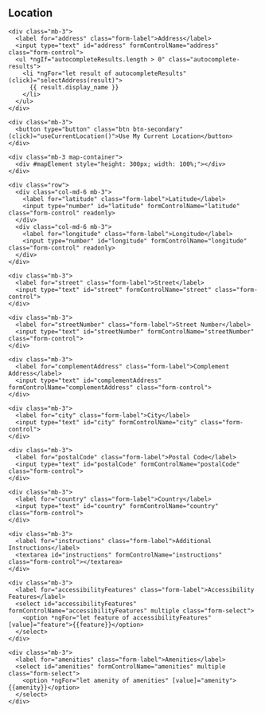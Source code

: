 <div [formGroup]="formGroup" class="mb-4">
    <h2 class="section-title">Location</h2>
    
    <div class="mb-3">
      <label for="address" class="form-label">Address</label>
      <input type="text" id="address" formControlName="address" class="form-control">
      <ul *ngIf="autocompleteResults.length > 0" class="autocomplete-results">
        <li *ngFor="let result of autocompleteResults" (click)="selectAddress(result)">
          {{ result.display_name }}
        </li>
      </ul>
    </div>
  
    <div class="mb-3">
      <button type="button" class="btn btn-secondary" (click)="useCurrentLocation()">Use My Current Location</button>
    </div>
  
    <div class="mb-3 map-container">
      <div #mapElement style="height: 300px; width: 100%;"></div>
    </div>
  
    <div class="row">
      <div class="col-md-6 mb-3">
        <label for="latitude" class="form-label">Latitude</label>
        <input type="number" id="latitude" formControlName="latitude" class="form-control" readonly>
      </div>
      <div class="col-md-6 mb-3">
        <label for="longitude" class="form-label">Longitude</label>
        <input type="number" id="longitude" formControlName="longitude" class="form-control" readonly>
      </div>
    </div>
  
    <div class="mb-3">
      <label for="street" class="form-label">Street</label>
      <input type="text" id="street" formControlName="street" class="form-control">
    </div>
  
    <div class="mb-3">
      <label for="streetNumber" class="form-label">Street Number</label>
      <input type="text" id="streetNumber" formControlName="streetNumber" class="form-control">
    </div>
  
    <div class="mb-3">
      <label for="complementAddress" class="form-label">Complement Address</label>
      <input type="text" id="complementAddress" formControlName="complementAddress" class="form-control">
    </div>
  
    <div class="mb-3">
      <label for="city" class="form-label">City</label>
      <input type="text" id="city" formControlName="city" class="form-control">
    </div>
  
    <div class="mb-3">
      <label for="postalCode" class="form-label">Postal Code</label>
      <input type="text" id="postalCode" formControlName="postalCode" class="form-control">
    </div>
  
    <div class="mb-3">
      <label for="country" class="form-label">Country</label>
      <input type="text" id="country" formControlName="country" class="form-control">
    </div>
  
    <div class="mb-3">
      <label for="instructions" class="form-label">Additional Instructions</label>
      <textarea id="instructions" formControlName="instructions" class="form-control"></textarea>
    </div>
  
    <div class="mb-3">
      <label for="accessibilityFeatures" class="form-label">Accessibility Features</label>
      <select id="accessibilityFeatures" formControlName="accessibilityFeatures" multiple class="form-select">
        <option *ngFor="let feature of accessibilityFeatures" [value]="feature">{{feature}}</option>
      </select>
    </div>
  
    <div class="mb-3">
      <label for="amenities" class="form-label">Amenities</label>
      <select id="amenities" formControlName="amenities" multiple class="form-select">
        <option *ngFor="let amenity of amenities" [value]="amenity">{{amenity}}</option>
      </select>
    </div>
  </div>